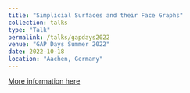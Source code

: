 ```yaml
---
title: "Simplicial Surfaces and their Face Graphs"
collection: talks
type: "Talk"
permalink: /talks/gapdays2022
venue: "GAP Days Summer 2022"
date: 2022-10-18
location: "Aachen, Germany"
---
```


[More information here](https://www.gapdays.de/gapdays2022-summer/)
